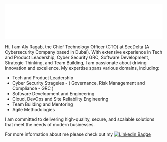 ![](https://github.com/AlyRagab/AlyRagab/blob/main/assets/main.svg)

Hi, I am Aly Ragab, the Chief Technology Officer (CTO) at SecDelta (A Cybersecurity Company based in Dubai). With extensive experience in Tech and Product Leadership, Cyber Security GRC, Software Development, Strategic Thinking, and Team Building, I am passionate about driving innovation and excellence. My expertise spans various domains, including:

- Tech and Product Leadership
- Cyber Security Strageies - ( Governance, Risk Management and Compliance - GRC )
- Software Development and Engineering
- Cloud, DevOps and Site Reliability Engineering
- Team Building and Mentoring
- Agile Methodologies

I am committed to delivering high-quality, secure, and scalable solutions that meet the needs of modern businesses.


For more information about me please check out my
[![Linkedin Badge](https://img.shields.io/badge/-LinkedIn-blue?style=flat-square&logo=Linkedin&logoColor=white&link=https://www.linkedin.com/in/alyragab/)](https://www.linkedin.com/in/alyragab/)
